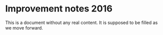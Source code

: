 # Improvement notes 2016

This is a document without any real content. It is supposed to be filled as we
move forward.
